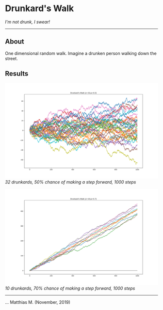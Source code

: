 # Drunkard's Walk
_I'm not drunk, I swear!_

---

## About

One dimensional random walk. Imagine a drunken person walking down the street. 

## Results

![01](media/01.png)
_32 drunkards, 50% chance of making a step forward, 1000 steps_

![02](media/02.png)
_10 drunkards, 70% chance of making a step forward, 1000 steps_

---

... Matthias M. (November, 2019)